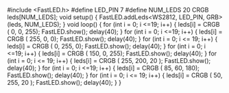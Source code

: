 #include <FastLED.h>
#define LED_PIN     7
#define NUM_LEDS    20
CRGB leds[NUM_LEDS];
void setup() {
  FastLED.addLeds<WS2812, LED_PIN, GRB>(leds, NUM_LEDS);
}
void loop() {
  for (int i = 0; i <=19; i++) {
    leds[i] = CRGB ( 0, 0, 255);
    FastLED.show();
    delay(40);
  }
  for (int i = 0; i <=19; i++) {
    leds[i] = CRGB ( 255, 0, 0);
    FastLED.show();
    delay(40);
  }
  for (int i = 0; i <= 19; i++) {
    leds[i] = CRGB ( 0, 255, 0);
    FastLED.show();
    delay(40);
  }
  for (int i = 0; i <=19; i++) {
    leds[i] = CRGB ( 150, 0, 255);
    FastLED.show();
    delay(40);
  }
  for (int i = 0; i <= 19; i++) {
    leds[i] = CRGB ( 255, 200, 20
    );
    FastLED.show();
    delay(40);
  }
  for (int i = 0; i <=19; i++) {
    leds[i] = CRGB ( 85, 60, 180);
    FastLED.show();
    delay(40);
  }
  for (int i = 0; i <= 19; i++) {
    leds[i] = CRGB ( 50, 255, 20
    );
    FastLED.show();
    delay(40);
  }
}

